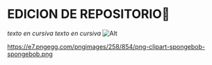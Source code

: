 # EDICION DE REPOSITORIO👋
*texto en cursiva*
_texto en cursiva_
![Alt](/ruta/imagen.png)

https://e7.pngegg.com/pngimages/258/854/png-clipart-spongebob-spongebob.png
<!--
**ju1iana01/ju1iana01** is a ✨ _special_ ✨ repository because its `README.md` (this file) appears on your GitHub profile.

Here are some ideas to get you started:

- 🔭 I’m currently working on ...
- 🌱 I’m currently learning ...
- 👯 I’m looking to collaborate on ...
- 🤔 I’m looking for help with ...
- 💬 Ask me about ...
- 📫 How to reach me: ...
- 😄 Pronouns: ...
- ⚡ Fun fact: ...
-->
